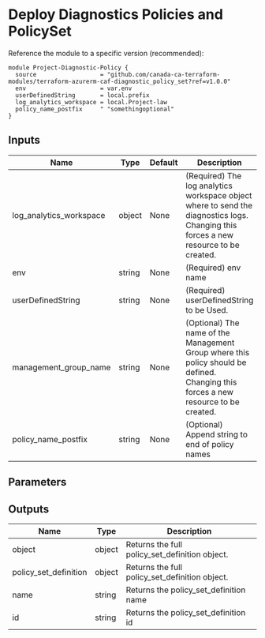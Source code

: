 # Deploy Diagnostics Policies and PolicySet

Reference the module to a specific version (recommended):
```hcl
module Project-Diagnostic-Policy {
  source                  = "github.com/canada-ca-terraform-modules/terraform-azurerm-caf-diagnostic_policy_set?ref=v1.0.0"
  env                     = var.env
  userDefinedString       = local.prefix
  log_analytics_workspace = local.Project-law
  policy_name_postfix     " "somethingoptional"
}

```

## Inputs 

| Name                    | Type   | Default | Description                                                                                                                          |
| ----------------------- | ------ | ------- | ------------------------------------------------------------------------------------------------------------------------------------ |
| log_analytics_workspace | object | None    | (Required) The log analytics workspace object where to send the diagnostics logs. Changing this forces a new resource to be created. |
| env                     | string | None    | (Required) env name                                                                                                                  |
| userDefinedString       | string | None    | (Required) userDefinedString to be Used.                                                                                             |
| management_group_name   | string | None    | (Optional) The name of the Management Group where this policy should be defined. Changing this forces a new resource to be created.  |
| policy_name_postfix     | string | None    | (Optional) Append string to end of policy names                                                                                      |

## Parameters

## Outputs
| Name                  | Type   | Description                                    |
| --------------------- | ------ | ---------------------------------------------- |
| object | object | Returns the full policy_set_definition object. |
| policy_set_definition | object | Returns the full policy_set_definition object. |
| name     | string | Returns the policy_set_definition name      |
| id     | string | Returns the policy_set_definition id      |
